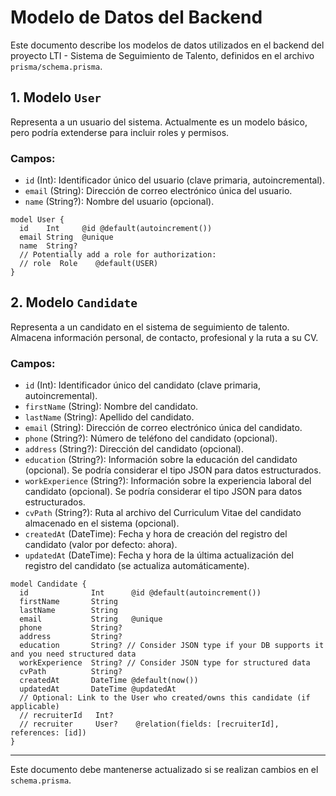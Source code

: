 # Modelo de Datos del Backend

Este documento describe los modelos de datos utilizados en el backend del proyecto LTI - Sistema de Seguimiento de Talento, definidos en el archivo `prisma/schema.prisma`.

## 1. Modelo `User`

Representa a un usuario del sistema. Actualmente es un modelo básico, pero podría extenderse para incluir roles y permisos.

### Campos:

- `id` (Int): Identificador único del usuario (clave primaria, autoincremental).
- `email` (String): Dirección de correo electrónico única del usuario.
- `name` (String?): Nombre del usuario (opcional).

```prisma
model User {
  id    Int     @id @default(autoincrement())
  email String  @unique
  name  String?
  // Potentially add a role for authorization:
  // role  Role    @default(USER)
}
```

## 2. Modelo `Candidate`

Representa a un candidato en el sistema de seguimiento de talento. Almacena información personal, de contacto, profesional y la ruta a su CV.

### Campos:

- `id` (Int): Identificador único del candidato (clave primaria, autoincremental).
- `firstName` (String): Nombre del candidato.
- `lastName` (String): Apellido del candidato.
- `email` (String): Dirección de correo electrónico única del candidato.
- `phone` (String?): Número de teléfono del candidato (opcional).
- `address` (String?): Dirección del candidato (opcional).
- `education` (String?): Información sobre la educación del candidato (opcional). Se podría considerar el tipo JSON para datos estructurados.
- `workExperience` (String?): Información sobre la experiencia laboral del candidato (opcional). Se podría considerar el tipo JSON para datos estructurados.
- `cvPath` (String?): Ruta al archivo del Curriculum Vitae del candidato almacenado en el sistema (opcional).
- `createdAt` (DateTime): Fecha y hora de creación del registro del candidato (valor por defecto: ahora).
- `updatedAt` (DateTime): Fecha y hora de la última actualización del registro del candidato (se actualiza automáticamente).

```prisma
model Candidate {
  id              Int      @id @default(autoincrement())
  firstName       String
  lastName        String
  email           String   @unique
  phone           String?
  address         String?
  education       String? // Consider JSON type if your DB supports it and you need structured data
  workExperience  String? // Consider JSON type for structured data
  cvPath          String?
  createdAt       DateTime @default(now())
  updatedAt       DateTime @updatedAt
  // Optional: Link to the User who created/owns this candidate (if applicable)
  // recruiterId   Int?
  // recruiter     User?    @relation(fields: [recruiterId], references: [id])
}
```

---

Este documento debe mantenerse actualizado si se realizan cambios en el `schema.prisma`.

